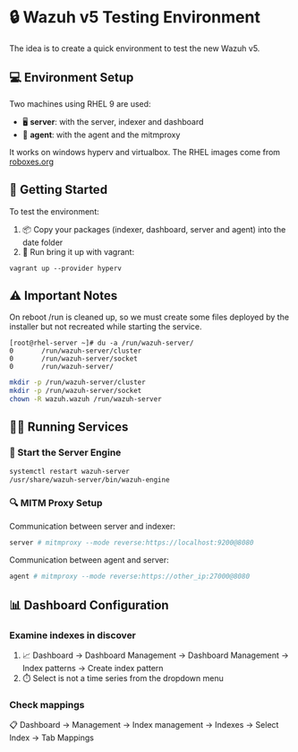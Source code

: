 # 🔒 Wazuh v5 Testing Environment

The idea is to create a quick environment to test the new Wazuh v5.

## 💻 Environment Setup

Two machines using RHEL 9 are used:

- 🖥️ **server**: with the server, indexer and dashboard
- 📱 **agent**: with the agent and the mitmproxy

It works on windows hyperv and virtualbox.
The RHEL images come from [roboxes.org](https://roboxes.org/)

## 🚀 Getting Started

To test the environment:

1. 📦 Copy your packages (indexer, dashboard, server and agent) into the date folder
2. 🔄 Run bring it up with vagrant:

```
vagrant up --provider hyperv
```

## ⚠️ Important Notes

On reboot /run is cleaned up, so we must create some files deployed
by the installer but not recreated while starting the service.

```console
[root@rhel-server ~]# du -a /run/wazuh-server/
0       /run/wazuh-server/cluster
0       /run/wazuh-server/socket
0       /run/wazuh-server/
```

```bash
mkdir -p /run/wazuh-server/cluster
mkdir -p /run/wazuh-server/socket
chown -R wazuh.wazuh /run/wazuh-server
```

## 🏃‍♂️ Running Services

### 🔄 Start the Server Engine
```bash
systemctl restart wazuh-server
/usr/share/wazuh-server/bin/wazuh-engine
```

### 🔍 MITM Proxy Setup

Communication between server and indexer:
```bash
server # mitmproxy --mode reverse:https://localhost:9200@8080
```

Communication between agent and server:
```bash
agent # mitmproxy --mode reverse:https://other_ip:27000@8080
```

## 📊 Dashboard Configuration

### Examine indexes in discover
1. 📈 Dashboard -> Dashboard Management -> Dashboard Management -> Index patterns -> Create index pattern
2. ⏱️ Select is not a time series from the dropdown menu

### Check mappings
📋 Dashboard -> Management -> Index management -> Indexes -> Select Index -> Tab Mappings


